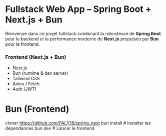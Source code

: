 #  Fullstack Web App – Spring Boot + Next.js + Bun

Bienvenue dans ce projet fullstack combinant la robustesse de **Spring Boot** pour le backend et la performance moderne de **Next.js** propulsée par **Bun** pour le frontend.



### Frontend (Next.js + Bun)
- Next.js 
- Bun (runtime & dev server)
- Tailwind CSS
- Axios / Fetch
- Auth (JWT)


# Bun (Frontend)
cloner https://github.com/FALY18/spring_next
bun install       # Installer les dépendances
bun dev           # Lancer le frontend




